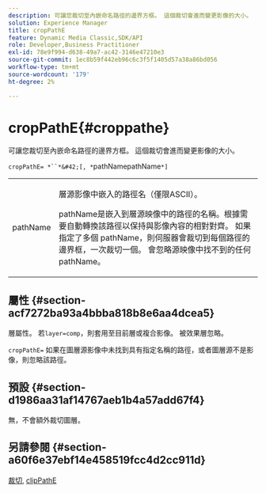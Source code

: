 ```yaml
---
description: 可讓您裁切至內嵌命名路徑的邊界方框。 這個裁切會進而變更影像的大小。
solution: Experience Manager
title: cropPathE
feature: Dynamic Media Classic,SDK/API
role: Developer,Business Practitioner
exl-id: 78e9f994-d638-49a7-ac42-3146e47210e3
source-git-commit: 1ec8b59f442eb96c6c3f5f1405d57a38a86bd056
workflow-type: tm+mt
source-wordcount: '179'
ht-degree: 2%

---
```


# cropPathE{#croppathe}

可讓您裁切至內嵌命名路徑的邊界方框。 這個裁切會進而變更影像的大小。

`cropPathE= *``*&#42;[, *`pathNamepathName`*]`

<table id="table_598304852E844456AB3AC9FF1F178B71"> 
 <tbody> 
  <tr> 
   <td colname="col1"> <p><span class="codeph"><span class="varname"> pathName</span></span> </p> </td> 
   <td colname="col2"> <p>層源影像中嵌入的路徑名（僅限ASCII）。 </p> <p> <span class="codeph"><span class="varname"> </span></span> pathName是嵌入到層源映像中的路徑的名稱。根據需要自動轉換該路徑以保持與影像內容的相對對齊。 如果指定了多個<span class="codeph"><span class="varname"> pathName</span></span>，則伺服器會裁切到每個路徑的邊界框，一次裁切一個。 會忽略源映像中找不到的任何<span class="codeph"><span class="varname"> pathName</span></span>。 </p> </td> 
  </tr> 
 </tbody> 
</table>

## 屬性 {#section-acf7272ba93a4bbba818b8e6aa4dcea5}

層屬性。 若`layer=comp`，則套用至目前層或複合影像。 被效果層忽略。

`cropPathE=` 如果在圖層源影像中未找到具有指定名稱的路徑，或者圖層源不是影像，則忽略該路徑。

## 預設 {#section-d1986aa31af14767aeb1b4a57add67f4}

無，不會額外裁切圖層。

## 另請參閱 {#section-a60f6e37ebf14e458519fcc4d2cc911d}

[裁切](../../../../../is-api/http-ref/image-serving-api-ref/c-http-protocol-reference/c-command-reference/r-crop.md#reference-6fd0f6399966446ab4425ce050572eab),  [clipPathE](../../../../../is-api/http-ref/image-serving-api-ref/c-http-protocol-reference/c-command-reference/r-clippath.md#reference-8139b1b52dc54749b51b109521ddf83d)
